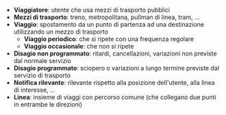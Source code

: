 * **Viaggiatore**: utente che usa mezzi di trasporto pubblici
* **Mezzi di trasporto**: treno, metropolitana, pullman di linea, tram, ...
* **Viaggio**: spostamento da un punto di partenza ad una destinazione utilizzando un mezzo di trasporto
	* **Viaggio periodico**: che si ripete con una frequenza regolare
	* **Viaggio occasionale**: che non si ripete
* **Disagio non programmato**: ritardi, cancellazioni, variazioni non previste dal normale servizio 
* **Disagio programmato**: sciopero o variazioni a lungo termine previste dal servizio di trasporto
* **Notifica rilevante**: rilevante rispetto alla posizione dell'utente, alla linea di interesse, ...
* **Linea**: insieme di viaggi con percorso comune (che collegano due punti in entrambe le direzioni)